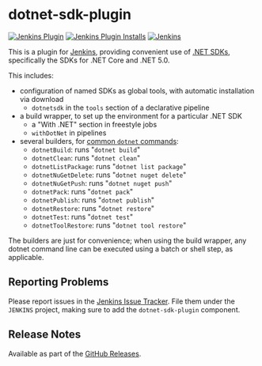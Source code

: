 # dotnet-sdk-plugin

[![Jenkins Plugin](https://img.shields.io/jenkins/plugin/v/dotnet-sdk.svg?label=latest%20version)](https://plugins.jenkins.io/dotnet-sdk)
[![Jenkins Plugin Installs](https://img.shields.io/jenkins/plugin/i/dotnet-sdk.svg?color=red)](https://plugins.jenkins.io/dotnet-sdk)
[![Jenkins](https://ci.jenkins.io/job/Plugins/job/dotnet-sdk-plugin/job/master/badge/icon?subject=Jenkins%20CI)](https://ci.jenkins.io/job/Plugins/job/dotnet-sdk-plugin/job/master/)

This is a plugin for [Jenkins](https://www.jenkins.io), providing convenient use of
[.NET SDKs](https://dotnet.microsoft.com/download/dotnet-core), specifically the SDKs for .NET Core and .NET 5.0.

This includes:

- configuration of named SDKs as global tools, with automatic installation via download
  - `dotnetsdk` in the `tools` section of a declarative pipeline
- a build wrapper, to set up the environment for a particular .NET SDK
  - a "With .NET" section in freestyle jobs
  - `withDotNet` in pipelines
- several builders, for [common `dotnet` commands](https://docs.microsoft.com/en-us/dotnet/core/tools/):
  - `dotnetBuild`: runs "`dotnet build`"
  - `dotnetClean`: runs "`dotnet clean`"
  - `dotnetListPackage`: runs "`dotnet list package`"
  - `dotnetNuGetDelete`: runs "`dotnet nuget delete`"
  - `dotnetNuGetPush`: runs "`dotnet nuget push`"
  - `dotnetPack`: runs "`dotnet pack`"
  - `dotnetPublish`: runs "`dotnet publish`"
  - `dotnetRestore`: runs "`dotnet restore`"
  - `dotnetTest`: runs "`dotnet test`"
  - `dotnetToolRestore`: runs "`dotnet tool restore`"

The builders are just for convenience; when using the build wrapper, any dotnet command line can
be executed using a batch or shell step, as applicable.

## Reporting Problems

Please report issues in the [Jenkins Issue Tracker](https://issues.jenkins-ci.org/).
File them under the `JENKINS` project, making sure to add the `dotnet-sdk-plugin` component.

## Release Notes

Available as part of the [GitHub Releases](https://github.com/jenkinsci/dotnet-sdk-plugin/releases).
